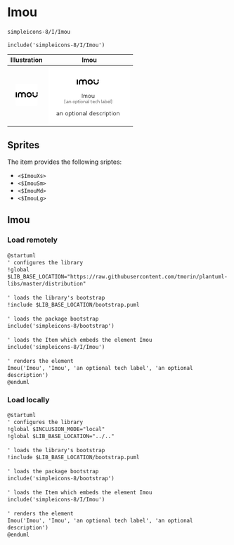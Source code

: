 # Imou


```text
simpleicons-8/I/Imou
```

```text
include('simpleicons-8/I/Imou')
```



| Illustration | Imou |
| :---: | :---: |
| ![illustration for Illustration](../../simpleicons-8/I/Imou.png) | ![illustration for Imou](../../simpleicons-8/I/Imou.Local.png) |



## Sprites
The item provides the following sriptes:

- `<$ImouXs>`
- `<$ImouSm>`
- `<$ImouMd>`
- `<$ImouLg>`





## Imou

### Load remotely
```plantuml
@startuml
' configures the library
!global $LIB_BASE_LOCATION="https://raw.githubusercontent.com/tmorin/plantuml-libs/master/distribution"

' loads the library's bootstrap
!include $LIB_BASE_LOCATION/bootstrap.puml

' loads the package bootstrap
include('simpleicons-8/bootstrap')

' loads the Item which embeds the element Imou
include('simpleicons-8/I/Imou')

' renders the element
Imou('Imou', 'Imou', 'an optional tech label', 'an optional description')
@enduml
```

### Load locally
```plantuml
@startuml
' configures the library
!global $INCLUSION_MODE="local"
!global $LIB_BASE_LOCATION="../.."

' loads the library's bootstrap
!include $LIB_BASE_LOCATION/bootstrap.puml

' loads the package bootstrap
include('simpleicons-8/bootstrap')

' loads the Item which embeds the element Imou
include('simpleicons-8/I/Imou')

' renders the element
Imou('Imou', 'Imou', 'an optional tech label', 'an optional description')
@enduml
```

